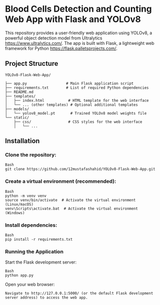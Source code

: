 # Blood Cells Detection and Counting Web App with Flask and YOLOv8

This repository provides a user-friendly web application using YOLOv8, a powerful object detection model from Ultralytics https://www.ultralytics.com/. The app is built with Flask, a lightweight web framework for Python https://flask.palletsprojects.com/.


## Project Structure
```
YOLOv8-Flask-Web-App/

├── app.py                  # Main Flask application script
├── requirements.txt        # List of required Python dependencies
├── README.md
├── templates/
│   ├── index.html           # HTML template for the web interface
│   └── ... (other templates) # Optional additional templates
├── models/
│   └── yolov8_model.pt       # Trained YOLOv8 model weights file
└── static/
    ├── css/                 # CSS styles for the web interface
    │   └── ...
```
## Installation

### Clone the repository:
```
Bash
git clone https://github.com/12mustafashahid/YOLOv8-Flask-Web-App.git
```

### Create a virtual environment (recommended):
```
Bash
python -m venv venv
source venv/bin/activate  # Activate the virtual environment (Linux/macOS)
venv\Scripts\activate.bat  # Activate the virtual environment (Windows)
```

### Install dependencies:
```
Bash
pip install -r requirements.txt
```

### Running the Application

Start the Flask development server:
```
Bash
python app.py
```

Open your web browser:

```Navigate to http://127.0.0.1:5000/ (or the default Flask development server address) to access the web app.```
